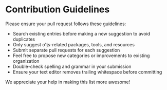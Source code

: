 # Contribution Guidelines

Please ensure your pull request follows these guidelines:

- Search existing entries before making a new suggestion to avoid duplicates
- Only suggest o1js-related packages, tools, and resources
- Submit separate pull requests for each suggestion
- Feel free to propose new categories or improvements to existing organization
- Double-check spelling and grammar in your submission
- Ensure your text editor removes trailing whitespace before committing

We appreciate your help in making this list more awesome!